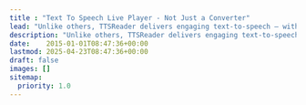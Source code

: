```yaml
---
title : "Text To Speech Live Player - Not Just a Converter"
lead: "Unlike others, TTSReader delivers engaging text-to-speech — with live-edit, read-along, MP3 export, auto-save and new expressive AI voices. Enjoy listening!"
description: "Unlike others, TTSReader delivers engaging text-to-speech — with live-edit, read-along, MP3 export, auto-save and new expressive AI voices. Enjoy listening!"
date:    2015-01-01T08:47:36+00:00
lastmod: 2025-04-23T08:47:36+00:00
draft: false
images: []
sitemap:
  priority: 1.0
---
```

